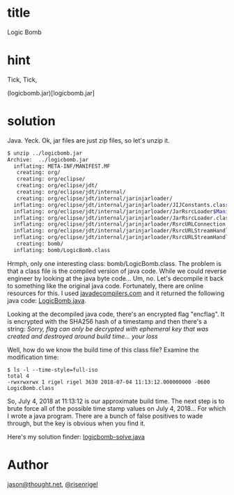 # title
Logic Bomb

# hint

Tick, Tick,

(logicbomb.jar)[logicbomb.jar]

# solution

Java. Yeck. Ok, jar files are just zip files, so let's unzip it.

```bash
$ unzip ../logicbomb.jar
Archive:  ../logicbomb.jar
  inflating: META-INF/MANIFEST.MF
   creating: org/
   creating: org/eclipse/
   creating: org/eclipse/jdt/
   creating: org/eclipse/jdt/internal/
   creating: org/eclipse/jdt/internal/jarinjarloader/
  inflating: org/eclipse/jdt/internal/jarinjarloader/JIJConstants.class
  inflating: org/eclipse/jdt/internal/jarinjarloader/JarRsrcLoader$ManifestInfo.class
  inflating: org/eclipse/jdt/internal/jarinjarloader/JarRsrcLoader.class
  inflating: org/eclipse/jdt/internal/jarinjarloader/RsrcURLConnection.class
  inflating: org/eclipse/jdt/internal/jarinjarloader/RsrcURLStreamHandler.class
  inflating: org/eclipse/jdt/internal/jarinjarloader/RsrcURLStreamHandlerFactory.class
   creating: bomb/
  inflating: bomb/LogicBomb.class
```

Hrmph, only one interesting class: bomb/LogicBomb.class. The problem is that a class file
is the compiled version of java code. While we could reverse engineer by looking at the
java byte code... Um, no. Let's decompile it back to something like the original java
code. Fortunately, there are online resources for this. I used
[javadecompilers.com](http://www.javadecompilers.com/) and it returned the
following java code: [LogicBomb.java](LogicBomb.java).

Looking at the decompiled java code, there's an encrypted flag "encflag". It is encrypted with
the SHA256 hash of a timestamp and then there's a string:
_Sorry, flag can only be decrypted with ephemeral key that was created and destroyed around build time... your loss_

Well, how do we know the build time of this class file? Examine the modification time:

```
$ ls -l --time-style=full-iso
total 4
-rwxrwxrwx 1 rigel rigel 3630 2018-07-04 11:13:12.000000000 -0600 LogicBomb.class
```

So, July 4, 2018 at 11:13:12 is our approximate build time. The next step is to brute force all of the possible time stamp values on July 4, 2018... For which I wrote a java program.  There are a bunch of false positives to wade through, but the key is obvious when you find it.

Here's my solution finder: [logicbomb-solve.java](logicbomb-solve.java)


# Author

[jason@thought.net](mailto:jason@thought.net), [@risenrigel](https://twitter.com/risenrigel)

